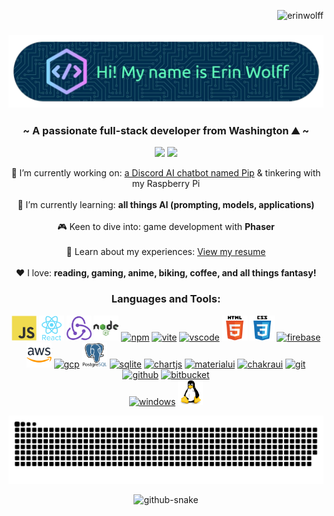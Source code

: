 <p align="right"> <img src="https://komarev.com/ghpvc/?username=erinwolff&label=Profile%20views&color=7f0eb4&style=plastic" alt="erinwolff" /> </p>
<h3><img src="/header-image-.png"></h3> 
<h3 align="center">~ A passionate full-stack developer from Washington ⛰️ ~</h3>
<p align="center">
  <a href="https://linkedin.com/in/erinmwolff"><img src="https://img.shields.io/badge/LinkedIn-0077B5?style=for-the-badge&logo=linkedin&logoColor=white"/></a>
  <a href="mailto:erin_wolff@outlook.com"><img src="https://img.shields.io/badge/Microsoft_Outlook-0078D4?style=for-the-badge&logo=microsoft-outlook&logoColor=white"></a>
</p>

<div align="center">
🔭 I’m currently working on: <a href="https://github.com/erinwolff/aiChatBot">a Discord AI chatbot named Pip</a> & tinkering with my Raspberry Pi
</br>
</br>
🌱 I’m currently learning: <b>all things AI (prompting, models, applications)</b>
</br>
</br>
🎮 Keen to dive into: game development with <b>Phaser</b>
</br>
</br>
📄 Learn about my experiences: <a href="https://drive.google.com/file/d/1uNu3M9ovtzNI4ou_etWmhMSYyrnDEn-0/view?usp=sharing">View my resume</a>
</br>
</br>
❤️ I love: <b>reading, gaming, anime, biking, coffee, and all things fantasy!</b>
</div>

<h3 align="center">Languages and Tools:</h3>
<div align="center">
<p align="center"> 
  <a href="https://developer.mozilla.org/en-US/docs/Web/JavaScript" target="_blank" rel="noreferrer"><img src="https://raw.githubusercontent.com/devicons/devicon/master/icons/javascript/javascript-original.svg" alt="javascript" width="40" height="40"/></a>
  <a href="https://reactjs.org/" target="_blank" rel="noreferrer"><img src="https://raw.githubusercontent.com/devicons/devicon/master/icons/react/react-original-wordmark.svg" alt="react" width="40" height="40"/></a>
  <a href="https://redux.js.org" target="_blank" rel="noreferrer"><img src="https://raw.githubusercontent.com/devicons/devicon/master/icons/redux/redux-original.svg" alt="redux" width="40" height="40"/></a> 
  <a href="https://nodejs.org" target="_blank" rel="noreferrer"><img src="https://raw.githubusercontent.com/devicons/devicon/master/icons/nodejs/nodejs-original-wordmark.svg" alt="nodejs" width="40" height="40"/></a>
  <a href="https://www.npmjs.com/" target="_blank" rel="noreferrer"><img src="https://user-images.githubusercontent.com/25181517/121401671-49102800-c959-11eb-9f6f-74d49a5e1774.png" alt="npm" width="40" height="40"/></a>
  <a href="https://vitejs.dev/" target="_blank" rel="noreferrer"><img src="https://github-production-user-asset-6210df.s3.amazonaws.com/62091613/261395532-b40892ef-efb8-4b0e-a6b5-d1cfc2f3fc35.png" alt="vite" width="40" height="40"/></a>
  <a href="https://code.visualstudio.com/" target="_blank" rel="noreferrer"><img src="https://user-images.githubusercontent.com/25181517/192108891-d86b6220-e232-423a-bf5f-90903e6887c3.png" alt="vscode" width="40" height="40"/></a>
  <a href="https://www.w3.org/html/" target="_blank" rel="noreferrer"><img src="https://raw.githubusercontent.com/devicons/devicon/master/icons/html5/html5-original-wordmark.svg" alt="html5" width="40" height="40"/></a> 
  <a href="https://www.w3schools.com/css/" target="_blank" rel="noreferrer"><img src="https://raw.githubusercontent.com/devicons/devicon/master/icons/css3/css3-original-wordmark.svg" alt="css3" width="40" height="40"/></a> 
  <a href="https://firebase.google.com/" target="_blank" rel="noreferrer"><img src="https://www.vectorlogo.zone/logos/firebase/firebase-icon.svg" alt="firebase" width="40" height="40"/></a> 
  </br> 
  <a href="https://aws.amazon.com" target="_blank" rel="noreferrer"><img src="https://raw.githubusercontent.com/devicons/devicon/master/icons/amazonwebservices/amazonwebservices-original-wordmark.svg" alt="aws" width="40" height="40"/></a> 
  <a href="https://cloud.google.com" target="_blank" rel="noreferrer"><img src="https://www.vectorlogo.zone/logos/google_cloud/google_cloud-icon.svg" alt="gcp" width="40" height="40"/></a> 
  <a href="https://www.postgresql.org" target="_blank" rel="noreferrer"><img src="https://raw.githubusercontent.com/devicons/devicon/master/icons/postgresql/postgresql-original-wordmark.svg" alt="postgresql" width="40" height="40"/></a>
  <a href="https://www.sqlite.org/" target="_blank" rel="noreferrer"><img src="https://www.vectorlogo.zone/logos/sqlite/sqlite-icon.svg" alt="sqlite" width="40" height="40"/></a>
  <a href="https://www.chartjs.org" target="_blank" rel="noreferrer"><img src="https://www.chartjs.org/media/logo-title.svg" alt="chartjs" width="40" height="40"/></a> 
  <a href="https://mui.com/material-ui/" target="_blank" rel="noreferrer"><img src="https://user-images.githubusercontent.com/25181517/189716630-fe6c084c-6c66-43af-aa49-64c8aea4a5c2.png" alt="materialui" width="40" height="40"/></a> 
  <a href="https://v2.chakra-ui.com/" target="_blank" rel="noreferrer"><img src="https://user-images.githubusercontent.com/25181517/190887639-d0ba4ec9-ddbe-45dd-bea1-4db83846503e.png" alt="chakraui" width="40" height="40"/></a>      
  <a href="https://git-scm.com/" target="_blank" rel="noreferrer"><img src="https://www.vectorlogo.zone/logos/git-scm/git-scm-icon.svg" alt="git" width="40" height="40"/></a> 
  <a href="https://github.com/" target="_blank" rel="noreferrer"><img src ="https://user-images.githubusercontent.com/25181517/192108374-8da61ba1-99ec-41d7-80b8-fb2f7c0a4948.png" alt="github" width="40" height="40"/></a>
  <a href="https://bitbucket.org/" target="_blank" rel="noreferrer"><img src ="https://user-images.githubusercontent.com/25181517/192108375-268c35e6-ab26-44b2-88bf-e3121a4e5083.png" alt="bitbucket" width="40" height="40"/></a>   
  </br>
  <a href="https://www.microsoft.com/en-us/windows" target="_blank" rel="noreferrer"><img src="https://user-images.githubusercontent.com/25181517/186884150-05e9ff6d-340e-4802-9533-2c3f02363ee3.png" alt="windows" width="40" height="40"/></a> 
  <a href="https://www.linux.org/" target="_blank" rel="noreferrer"><img src="https://raw.githubusercontent.com/devicons/devicon/master/icons/linux/linux-original.svg" alt="linux" width="40" height="40"/></a>       
</p>
</div>

<div align="center">
<picture>
    <source media="(prefers-color-scheme: dark)" srcset="https://github.com/erinwolff/erinwolff/blob/output/github-snake-dark.svg" />
    <source media="(prefers-color-scheme: light)" srcset="https://github.com/erinwolff/erinwolff/blob/output/github-snake.svg" />
    <img alt="github-snake" src="https://github.com/erinwolff/erinwolff/blob/output/github-snake.svg" /> 
</picture>
</div>

<p align="center">
  <picture>
    <source media="(prefers-color-scheme: dark)" srcset="https://github-readme-streak-stats.herokuapp.com/?user=erinwolff&theme=dark&hide_border=true" alt="erinwolff" />
    <source media="(prefers-color-scheme: light)" srcset="https://github-readme-streak-stats.herokuapp.com/?user=erinwolff&" />
    <img alt="github-snake" src="https://github-readme-streak-stats.herokuapp.com/?user=erinwolff&" /> 
</picture>
</p>
